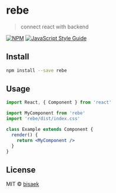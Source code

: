 # rebe

> connect react with backend

[![NPM](https://img.shields.io/npm/v/rebe.svg)](https://www.npmjs.com/package/rebe) [![JavaScript Style Guide](https://img.shields.io/badge/code_style-standard-brightgreen.svg)](https://standardjs.com)

## Install

```bash
npm install --save rebe
```

## Usage

```jsx
import React, { Component } from 'react'

import MyComponent from 'rebe'
import 'rebe/dist/index.css'

class Example extends Component {
  render() {
    return <MyComponent />
  }
}
```

## License

MIT © [bisaek](https://github.com/bisaek)
